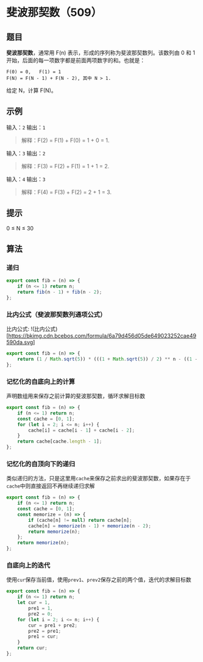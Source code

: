 # 斐波那契数（509）

## 题目

**斐波那契数**，通常用 F(n) 表示，形成的序列称为斐波那契数列。该数列由 0 和 1 开始，后面的每一项数字都是前面两项数字的和。也就是：

```
F(0) = 0,   F(1) = 1
F(N) = F(N - 1) + F(N - 2), 其中 N > 1.
```

给定 N，计算 F(N)。

## 示例

输入：`2`
输出：`1`
> 解释：F(2) = F(1) + F(0) = 1 + 0 = 1.

输入：`3`
输出：`2`
> 解释：F(3) = F(2) + F(1) = 1 + 1 = 2.

输入：`4`
输出：`3`
> 解释：F(4) = F(3) + F(2) = 2 + 1 = 3.

## 提示

0 ≤ N ≤ 30

## 算法

### 递归

```js
export const fib = (n) => {
	if (n <= 1) return n;
	return fib(n - 1) + fib(n - 2);
};
```

### 比内公式（斐波那契数列通项公式）

比内公式: !(比内公式)[https://bkimg.cdn.bcebos.com/formula/6a79d456d05de649023252cae49590da.svg]

```js
export const fib = (n) => {
	return (1 / Math.sqrt(5)) * (((1 + Math.sqrt(5)) / 2) ** n - ((1 - Math.sqrt(5)) / 2) ** n);
};
```

### 记忆化的自底向上的计算

声明数组用来保存之前计算的斐波那契数，循环求解目标数

```js
export const fib = (n) => {
	if (n <= 1) return n;
	const cache = [0, 1];
	for (let i = 2; i <= n; i++) {
		cache[i] = cache[i - 1] + cache[i - 2];
	}
	return cache[cache.length - 1];
};
```

### 记忆化的自顶向下的递归

类似递归的方法，只是这里用`cache`来保存之前求出的斐波那契数，如果存在于`cache`中则直接返回不再继续递归求解

```js
export const fib = (n) => {
	if (n <= 1) return n;
	const cache = [0, 1];
	const memorize = (n) => {
		if (cache[n] != null) return cache[n];
		cache[n] = memorize(n - 1) + memorize(n - 2);
		return memorize(n);
	};
	return memorize(n);
};
```

### 自底向上的迭代

使用`cur`保存当前值，使用`prev1`、`prev2`保存之前的两个值，迭代的求解目标数

```js
export const fib = (n) => {
	if (n <= 1) return n;
	let cur = 1,
		pre1 = 1,
		pre2 = 0;
	for (let i = 2; i <= n; i++) {
		cur = pre1 + pre2;
		pre2 = pre1;
		pre1 = cur;
	}
	return cur;
};
```